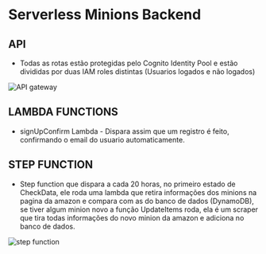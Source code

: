 # Serverless Minions Backend

## API

- Todas as rotas estão protegidas pelo Cognito Identity Pool e estão divididas por duas IAM roles distintas (Usuarios logados e não logados)

![API gateway](https://i.ibb.co/8z10rH4/Screenshot-from-2020-11-25-11-21-03.png)

## LAMBDA FUNCTIONS

- signUpConfirm Lambda - Dispara assim que um registro é feito, confirmando o email do usuario automaticamente.

## STEP FUNCTION

- Step function que dispara a cada 20 horas, no primeiro estado de CheckData, ele roda uma lambda que retira informações dos minions na pagina da amazon e compara com as do banco de dados (DynamoDB), se tiver algum minion novo a função UpdateItems roda, ela é um scraper que tira todas informações do novo minion da amazon e adiciona no banco de dados.

![step function](https://i.ibb.co/Js4RsRL/Screenshot-from-2020-11-25-11-16-35.png)
